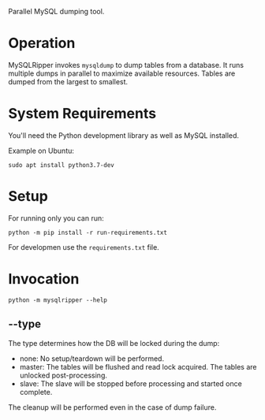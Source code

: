 Parallel MySQL dumping tool.


# Operation

MySQLRipper invokes `mysqldump` to dump tables from a database. It runs multiple dumps in parallel to maximize available resources. Tables are dumped from the largest to smallest.


# System Requirements

You'll need the Python development library as well as MySQL installed.

Example on Ubuntu:
```
sudo apt install python3.7-dev
```

# Setup

For running only you can run:

```
python -m pip install -r run-requirements.txt
```

For developmen use the `requirements.txt` file.

# Invocation

```
python -m mysqlripper --help
```


## --type

The type determines how the DB will be locked during the dump:

- none: No setup/teardown will be performed.
- master: The tables will be flushed and read lock acquired. The tables are unlocked post-processing.
- slave: The slave will be stopped before processing and started once complete.

The cleanup will be performed even in the case of dump failure.
